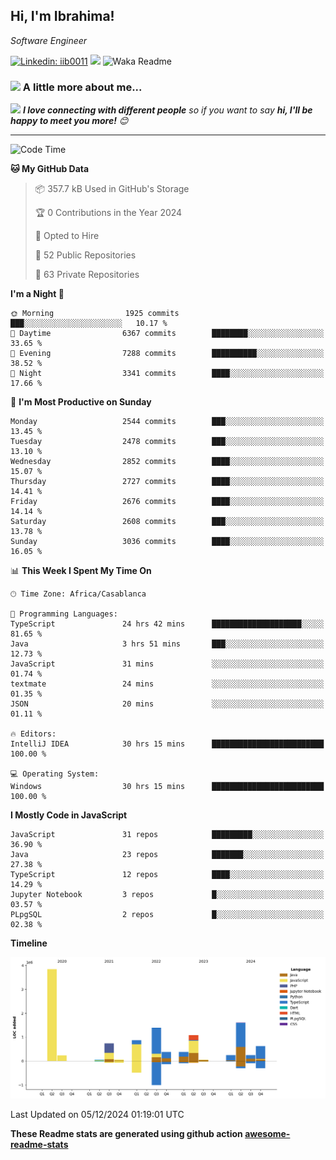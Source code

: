 <h2>Hi, I'm Ibrahima! </h2>
<p><em>Software Engineer 
</em></p>


[![Linkedin: iib0011](https://img.shields.io/badge/-iib0011-blue?style=flat-square&logo=Linkedin&logoColor=white&link=https://www.linkedin.com/in/iib0011/)](https://www.linkedin.com/in/iib0011/)
![](https://visitor-badge.glitch.me/badge?page_id=iib0011)
![Waka Readme](https://github.com/iib0011/iib0011/workflows/Waka%20Readme/badge.svg)


### <img src="https://media.giphy.com/media/VgCDAzcKvsR6OM0uWg/giphy.gif" width="50"> A little more about me...  


<img src="https://media.giphy.com/media/LnQjpWaON8nhr21vNW/giphy.gif" width="60"> <em><b>I love connecting with different people</b> so if you want to say <b>hi, I'll be happy to meet you more!</b> 😊</em>

---
<!--START_SECTION:waka-->
![Code Time](http://img.shields.io/badge/Code%20Time-4%2C088%20hrs%2011%20mins-blue)

**🐱 My GitHub Data** 

> 📦 357.7 kB Used in GitHub's Storage 
 > 
> 🏆 0 Contributions in the Year 2024
 > 
> 💼 Opted to Hire
 > 
> 📜 52 Public Repositories 
 > 
> 🔑 63 Private Repositories 
 > 
**I'm a Night 🦉** 

```text
🌞 Morning                1925 commits        ███░░░░░░░░░░░░░░░░░░░░░░   10.17 % 
🌆 Daytime                6367 commits        ████████░░░░░░░░░░░░░░░░░   33.65 % 
🌃 Evening                7288 commits        ██████████░░░░░░░░░░░░░░░   38.52 % 
🌙 Night                  3341 commits        ████░░░░░░░░░░░░░░░░░░░░░   17.66 % 
```
📅 **I'm Most Productive on Sunday** 

```text
Monday                   2544 commits        ███░░░░░░░░░░░░░░░░░░░░░░   13.45 % 
Tuesday                  2478 commits        ███░░░░░░░░░░░░░░░░░░░░░░   13.10 % 
Wednesday                2852 commits        ████░░░░░░░░░░░░░░░░░░░░░   15.07 % 
Thursday                 2727 commits        ████░░░░░░░░░░░░░░░░░░░░░   14.41 % 
Friday                   2676 commits        ████░░░░░░░░░░░░░░░░░░░░░   14.14 % 
Saturday                 2608 commits        ███░░░░░░░░░░░░░░░░░░░░░░   13.78 % 
Sunday                   3036 commits        ████░░░░░░░░░░░░░░░░░░░░░   16.05 % 
```


📊 **This Week I Spent My Time On** 

```text
🕑︎ Time Zone: Africa/Casablanca

💬 Programming Languages: 
TypeScript               24 hrs 42 mins      ████████████████████░░░░░   81.65 % 
Java                     3 hrs 51 mins       ███░░░░░░░░░░░░░░░░░░░░░░   12.73 % 
JavaScript               31 mins             ░░░░░░░░░░░░░░░░░░░░░░░░░   01.74 % 
textmate                 24 mins             ░░░░░░░░░░░░░░░░░░░░░░░░░   01.35 % 
JSON                     20 mins             ░░░░░░░░░░░░░░░░░░░░░░░░░   01.11 % 

🔥 Editors: 
IntelliJ IDEA            30 hrs 15 mins      █████████████████████████   100.00 % 

💻 Operating System: 
Windows                  30 hrs 15 mins      █████████████████████████   100.00 % 
```

**I Mostly Code in JavaScript** 

```text
JavaScript               31 repos            █████████░░░░░░░░░░░░░░░░   36.90 % 
Java                     23 repos            ███████░░░░░░░░░░░░░░░░░░   27.38 % 
TypeScript               12 repos            ████░░░░░░░░░░░░░░░░░░░░░   14.29 % 
Jupyter Notebook         3 repos             █░░░░░░░░░░░░░░░░░░░░░░░░   03.57 % 
PLpgSQL                  2 repos             █░░░░░░░░░░░░░░░░░░░░░░░░   02.38 % 
```



**Timeline**

![Lines of Code chart](https://raw.githubusercontent.com/iib0011/iib0011/master/assets/bar_graph.png)


 Last Updated on 05/12/2024 01:19:01 UTC
<!--END_SECTION:waka-->

**These Readme stats are generated using github action [awesome-readme-stats](https://github.com/iib0011/waka-readme-stats)**
